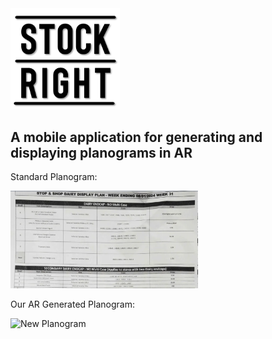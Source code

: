 <img src="PlanogramApp/assets/Logo/MainLogo.png" alt="Example Image" width="175">
<h2>A mobile application for generating and displaying planograms in AR</h2>

<div>
    <p>Standard Planogram: </p>
    <img style="margin-bottom: 16" src="/PlanogramApp/assets/ExamplePlanogram.png" width="300" alt="Existing Planogram">
    <p>Our AR Generated Planogram: </p>
    <img src="https://firebasestorage.googleapis.com/v0/b/auth-ec1d5.firebasestorage.app/o/planogram-Planogram1-General.png?alt=media" width="200" alt="New Planogram">
</div>
